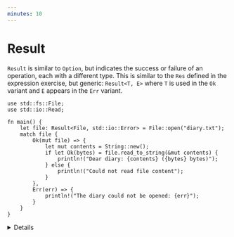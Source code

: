 ```yaml
---
minutes: 10
---
```


# Result

`Result` is similar to `Option`, but indicates the success or failure of an
operation, each with a different type. This is similar to the `Res` defined
in the expression exercise, but generic: `Result<T, E>` where `T` is used in
the `Ok` variant and `E` appears in the `Err` variant.

```rust,editable
use std::fs::File;
use std::io::Read;

fn main() {
    let file: Result<File, std::io::Error> = File::open("diary.txt");
    match file {
        Ok(mut file) => {
            let mut contents = String::new();
            if let Ok(bytes) = file.read_to_string(&mut contents) {
                println!("Dear diary: {contents} ({bytes} bytes)");
            } else {
                println!("Could not read file content");
            }
        },
        Err(err) => {
            println!("The diary could not be opened: {err}");
        }
    }
}
```

<details>

  * As with `Option`, the successful value sits inside of `Result`, forcing the developer to
    explicitly extract it. This encourages error checking. In the case where an error should never happen,
    `unwrap()` or `expect()` can be called, and this is a signal of the developer intent too.
  * `Result` documentation is a recommended read. Not during the course, but it is worth mentioning.
    It contains a lot of convenience methods and functions that help functional-style programming.
* `Result` is the standard type to implement error handling as we will see on Day 3.

</details>
